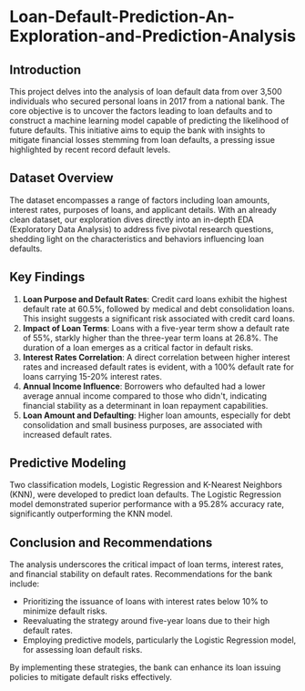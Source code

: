 # Loan-Default-Prediction-An-Exploration-and-Prediction-Analysis


## Introduction

This project delves into the analysis of loan default data from over 3,500 individuals who secured personal loans in 2017 from a national bank. The core objective is to uncover the factors leading to loan defaults and to construct a machine learning model capable of predicting the likelihood of future defaults. This initiative aims to equip the bank with insights to mitigate financial losses stemming from loan defaults, a pressing issue highlighted by recent record default levels.

## Dataset Overview

The dataset encompasses a range of factors including loan amounts, interest rates, purposes of loans, and applicant details. With an already clean dataset, our exploration dives directly into an in-depth EDA (Exploratory Data Analysis) to address five pivotal research questions, shedding light on the characteristics and behaviors influencing loan defaults.

## Key Findings

1. **Loan Purpose and Default Rates**: Credit card loans exhibit the highest default rate at 60.5%, followed by medical and debt consolidation loans. This insight suggests a significant risk associated with credit card loans.
2. **Impact of Loan Terms**: Loans with a five-year term show a default rate of 55%, starkly higher than the three-year term loans at 26.8%. The duration of a loan emerges as a critical factor in default risks.
3. **Interest Rates Correlation**: A direct correlation between higher interest rates and increased default rates is evident, with a 100% default rate for loans carrying 15-20% interest rates.
4. **Annual Income Influence**: Borrowers who defaulted had a lower average annual income compared to those who didn't, indicating financial stability as a determinant in loan repayment capabilities.
5. **Loan Amount and Defaulting**: Higher loan amounts, especially for debt consolidation and small business purposes, are associated with increased default rates.

## Predictive Modeling

Two classification models, Logistic Regression and K-Nearest Neighbors (KNN), were developed to predict loan defaults. The Logistic Regression model demonstrated superior performance with a 95.28% accuracy rate, significantly outperforming the KNN model.

## Conclusion and Recommendations

The analysis underscores the critical impact of loan terms, interest rates, and financial stability on default rates. Recommendations for the bank include:

- Prioritizing the issuance of loans with interest rates below 10% to minimize default risks.
- Reevaluating the strategy around five-year loans due to their high default rates.
- Employing predictive models, particularly the Logistic Regression model, for assessing loan default risks.

By implementing these strategies, the bank can enhance its loan issuing policies to mitigate default risks effectively.

